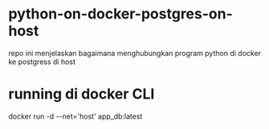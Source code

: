 # python-on-docker-postgres-on-host
repo ini menjelaskan bagaimana menghubungkan program python di docker ke postgress di host

# running di docker CLI 
docker run -d --net='host' app_db:latest
